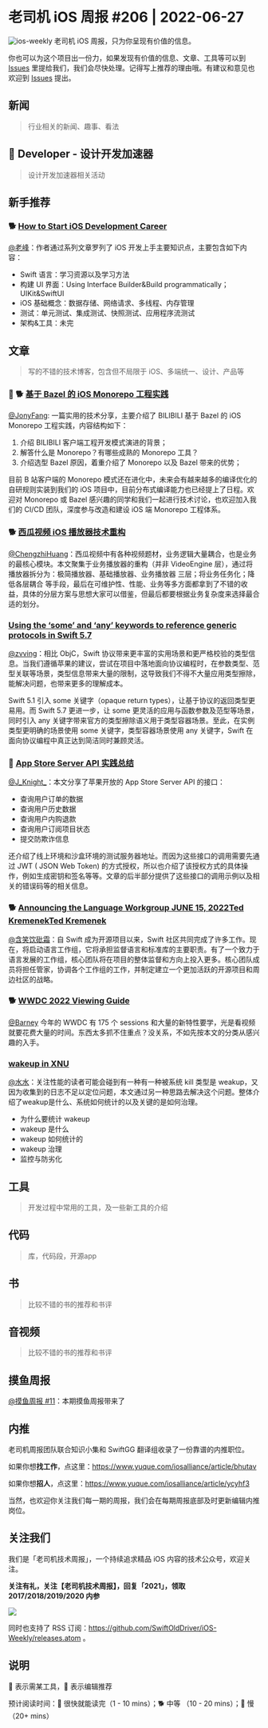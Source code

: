 # 老司机 iOS 周报 #206 | 2022-06-27

![ios-weekly](https://github.com/SwiftOldDriver/iOS-Weekly/blob/master/assets/ios-weekly.png?raw=true)
老司机 iOS 周报，只为你呈现有价值的信息。

你也可以为这个项目出一份力，如果发现有价值的信息、文章、工具等可以到 [Issues](https://github.com/SwiftOldDriver/iOS-Weekly/issues) 里提给我们，我们会尽快处理。记得写上推荐的理由哦。有建议和意见也欢迎到 [Issues](https://github.com/SwiftOldDriver/iOS-Weekly/issues) 提出。

## 新闻

> 行业相关的新闻、趣事、看法

##  Developer - 设计开发加速器

> 设计开发加速器相关活动

## 新手推荐

### 🐕 [How to Start iOS Development Career](https://holyswift.app/how-to-start-ios-development-career-the-5-steps-plan)

[@老峰](https://github.com/Gesantung)：作者通过系列文章罗列了 iOS 开发上手主要知识点，主要包含如下内容：

- Swift 语言：学习资源以及学习方法
- 构建 UI 界面：Using Interface Builder&Build programmatically；UIKit&SwiftUI
- iOS 基础概念：数据存储、网络请求、多线程、内存管理
- 测试：单元测试、集成测试、快照测试、应用程序流测试
- 架构&工具：未完

## 文章

> 写的不错的技术博客，包含但不局限于 iOS、多端统一、设计、产品等

### 🌟 🐕 [基于 Bazel 的 iOS Monorepo 工程实践](https://mp.weixin.qq.com/s/WHmYD2X8JGfIQTMmsDG5oA)

[@JonyFang](https://github.com/JonyFang): 一篇实用的技术分享，主要介绍了 BILIBILI 基于 Bazel 的 iOS Monorepo 工程实践，内容结构如下：

1. 介绍 BILIBILI 客户端工程开发模式演进的背景；
2. 解答什么是 Monorepo？有哪些成熟的 Monorepo 工具？
3. 介绍选型 Bazel 原因，着重介绍了 Monorepo 以及 Bazel 带来的优势；

目前 B 站客户端的 Monorepo 模式还在进化中，未来会有越来越多的编译优化的自研规则实装到我们的 iOS 项目中，目前分布式编译能力也已经提上了日程。欢迎对 Monorepo 或 Bazel 感兴趣的同学和我们一起进行技术讨论，也欢迎加入我们的 CI/CD 团队，深度参与改造和建设 iOS 端 Monorepo 工程体系。

### 🐕 [西瓜视频 iOS 播放器技术重构](https://mp.weixin.qq.com/s/EX2WcoxxqRDSPk_xdxkIzA)

[@ChengzhiHuang](https://github.com/ChengzhiHuang)：西瓜视频中有各种视频题材，业务逻辑大量耦合，也是业务的最核心模块。本文聚集于业务播放器的重构（并非 VideoEngine 层），通过将播放器拆分为：极简播放器、基础播放器、业务播放器 三层；将业务任务化；降低各层耦合 等手段，最后在可维护性、性能、业务等多方面都拿到了不错的收益，具体的分层方案与思想大家可以借鉴，但最后都要根据业务复杂度来选择最合适的划分。


### [Using the ‘some’ and ‘any’ keywords to reference generic protocols in Swift 5.7](https://www.swiftbysundell.com/articles/referencing-generic-protocols-with-some-and-any-keywords/)

[@zvving](https://github.com/zvving)：相比 ObjC，Swift 协议带来更丰富的实用场景和更严格校验的类型信息。当我们遵循苹果的建议，尝试在项目中落地面向协议编程时，在参数类型、范型关联等场景，类型信息带来大量的限制，这导致我们不得不大量应用类型擦除，能解决问题，也带来更多的理解成本。

Swift 5.1 引入 some 关键字（opaque return types），让基于协议的返回类型更易用。而 Swift 5.7 更进一步，让 some 更灵活的应用与函数参数及范型等场景，同时引入 any 关键字带来官方的类型擦除语义用于类型容器场景。至此，在实例类型更明确的场景使用 some 关键字，类型容器场景使用 any 关键字，Swift 在面向协议编程中真正达到简洁同时兼顾灵活。

### 🐎 [App Store Server API 实践总结](https://mp.weixin.qq.com/s/yP3jlEzN5o0EsaNoW-4mVw)

[@J_Knight_](https://github.com/knightsj)：本文分享了苹果开放的 App Store Server API 的接口：
- 查询用户订单的数据
- 查询用户历史数据
- 查询用户内购退款
- 查询用户订阅项目状态
- 提交防欺诈信息

还介绍了线上环境和沙盒环境的测试服务器地址。而因为这些接口的调用需要先通过 JWT ( JSON Web Token) 的方式授权，所以也介绍了该授权方式的具体操作，例如生成密钥和签名等等。文章的后半部分提供了这些接口的调用示例以及相关的错误码等的相关信息。

### 🐕 [Announcing the Language Workgroup JUNE 15, 2022Ted KremenekTed Kremenek](https://www.swift.org/blog/language-workgroup/)

[@含笑饮砒霜](https://weibo.com/chinafishnews/)：自 Swift 成为开源项目以来，Swift 社区共同完成了许多工作。现在，将启动语言工作组，它将承担监督语言和标准库的主要职责。有了一个致力于语言发展的工作组，核心团队将在项目的整体监督和方向上投入更多。核心团队成员将担任管家，协调各个工作组的工作，并制定建立一个更加活跃的开源项目和周边社区的战略。

### 🐕 [WWDC 2022 Viewing Guide](https://useyourloaf.com/blog/wwdc-2022-viewing-guide/)

[@Barney](https://github.com/BarneyZhaoooo) 今年的 WWDC 有 175 个  sessions 和大量的新特性要学，光是看视频就要花费大量的时间。东西太多抓不住重点？没关系，不如先按本文的分类从感兴趣的入手。

###  [wakeup in XNU](http://djs66256.github.io/2021/04/03/2021-04-03-wakeup-in-XNU/)

[@水水](https://www.xuyanlan.com/)：关注性能的读者可能会碰到有一种有一种被系统 kill 类型是 weakup，又因为收集到的日志不足以定位问题，本文通过另一种思路去解决这个问题。整体介绍了weakup是什么、系统如何统计的以及关键的是如何治理。
- 为什么要统计 wakeup
- wakeup 是什么
- wakeup 如何统计的
- wakeup 治理
- 监控与防劣化

## 工具

> 开发过程中常用的工具，及一些新工具的介绍

## 代码

> 库，代码段，开源app

## 书

> 比较不错的书的推荐和书评

## 音视频

> 比较不错的书的推荐和书评

## 摸鱼周报

[@摸鱼周报 #11](https://mp.weixin.qq.com/s/hE9wYlLX8F1sKjIF5eIPVQ)：本期摸鱼周报带来了

## 内推

老司机周报团队联合知识小集和 SwiftGG 翻译组收录了一份靠谱的内推职位。

如果你想**找工作**，点这里：https://www.yuque.com/iosalliance/article/bhutav

如果你想**招人**，点这里：https://www.yuque.com/iosalliance/article/ycyhf3

当然，也欢迎你关注我们每一期的周报，我们会在每期周报底部及时更新编辑内推岗位。

## 关注我们

我们是「老司机技术周报」，一个持续追求精品 iOS 内容的技术公众号，欢迎关注。

**关注有礼，关注【老司机技术周报】，回复「2021」，领取 2017/2018/2019/2020 内参**

![](https://github.com/SwiftOldDriver/iOS-Weekly/blob/master/assets/qrcode_for_wechat.jpg?raw=true)

同时也支持了 RSS 订阅：https://github.com/SwiftOldDriver/iOS-Weekly/releases.atom 。

## 说明

🚧 表示需某工具，🌟 表示编辑推荐

预计阅读时间：🐎 很快就能读完（1 - 10 mins）；🐕 中等 （10 - 20 mins）；🐢 慢（20+ mins）

